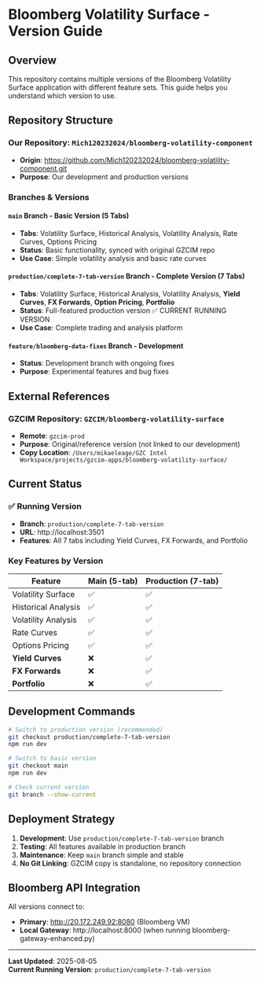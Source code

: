 # Bloomberg Volatility Surface - Version Guide

## Overview
This repository contains multiple versions of the Bloomberg Volatility Surface application with different feature sets. This guide helps you understand which version to use.

## Repository Structure

### Our Repository: `Mich120232024/bloomberg-volatility-component`
- **Origin**: https://github.com/Mich120232024/bloomberg-volatility-component.git
- **Purpose**: Our development and production versions

### Branches & Versions

#### `main` Branch - Basic Version (5 Tabs)
- **Tabs**: Volatility Surface, Historical Analysis, Volatility Analysis, Rate Curves, Options Pricing
- **Status**: Basic functionality, synced with original GZCIM repo
- **Use Case**: Simple volatility analysis and basic rate curves

#### `production/complete-7-tab-version` Branch - Complete Version (7 Tabs)
- **Tabs**: Volatility Surface, Historical Analysis, Volatility Analysis, **Yield Curves**, **FX Forwards**, **Option Pricing**, **Portfolio**
- **Status**: Full-featured production version ✅ CURRENT RUNNING VERSION
- **Use Case**: Complete trading and analysis platform

#### `feature/bloomberg-data-fixes` Branch - Development
- **Status**: Development branch with ongoing fixes
- **Purpose**: Experimental features and bug fixes

## External References

### GZCIM Repository: `GZCIM/bloomberg-volatility-surface`
- **Remote**: `gzcim-prod` 
- **Purpose**: Original/reference version (not linked to our development)
- **Copy Location**: `/Users/mikaeleage/GZC Intel Workspace/projects/gzcim-apps/bloomberg-volatility-surface/`

## Current Status

### ✅ Running Version
- **Branch**: `production/complete-7-tab-version`
- **URL**: http://localhost:3501
- **Features**: All 7 tabs including Yield Curves, FX Forwards, and Portfolio

### Key Features by Version

| Feature | Main (5-tab) | Production (7-tab) |
|---------|-------------|-------------------|
| Volatility Surface | ✅ | ✅ |
| Historical Analysis | ✅ | ✅ |
| Volatility Analysis | ✅ | ✅ |
| Rate Curves | ✅ | ✅ |
| Options Pricing | ✅ | ✅ |
| **Yield Curves** | ❌ | ✅ |
| **FX Forwards** | ❌ | ✅ |
| **Portfolio** | ❌ | ✅ |

## Development Commands

```bash
# Switch to production version (recommended)
git checkout production/complete-7-tab-version
npm run dev

# Switch to basic version
git checkout main
npm run dev

# Check current version
git branch --show-current
```

## Deployment Strategy

1. **Development**: Use `production/complete-7-tab-version` branch
2. **Testing**: All features available in production branch
3. **Maintenance**: Keep `main` branch simple and stable
4. **No Git Linking**: GZCIM copy is standalone, no repository connection

## Bloomberg API Integration

All versions connect to:
- **Primary**: http://20.172.249.92:8080 (Bloomberg VM)
- **Local Gateway**: http://localhost:8000 (when running bloomberg-gateway-enhanced.py)

---

**Last Updated**: 2025-08-05  
**Current Running Version**: `production/complete-7-tab-version`